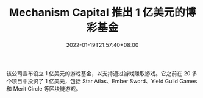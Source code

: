 ﻿---
title: "Mechanism Capital 推出 1 亿美元的博彩基金"
date: 2022-01-19T21:57:40+08:00
lastmod: 2022-01-19T16:45:40+08:00
draft: false
authors: ["Solomon"]
description: "该公司宣布设立 1 亿美元的游戏基金，以支持通过游戏赚取游戏。它之前在 20 多个项目中投资了 1 亿美元，包括 Star Atlas、Ember Sword、Yield Guild Games 和 Merit Circle 等区块链游戏。"
featuredImage: "mechanism-capital-launches-100m-gaming-fund.jpg"
tags: ["Strategy Game","策略游戏","Play to Earn"]
categories: ["news"]
news: ["策略游戏"]
weight: 
lightgallery: true
pinned: false
recommend: false
recommend1: false
---

该公司宣布设立 1 亿美元的游戏基金，以支持通过游戏赚取游戏。它之前在 20 多个项目中投资了 1 亿美元，包括 Star Atlas、Ember Sword、Yield Guild Games 和 Merit Circle 等区块链游戏。

<!--more-->

